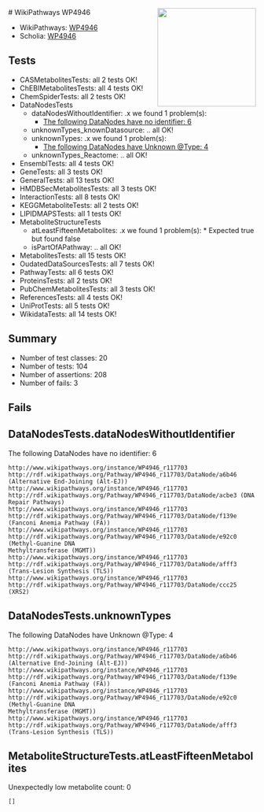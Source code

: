 <img style="float: right; width: 200px" src="https://upload.wikimedia.org/wikipedia/commons/thumb/8/83/Wplogo_with_text_500.png/640px-Wplogo_with_text_500.png" />
# WikiPathways WP4946

* WikiPathways: [WP4946](https://new.wikipathways.org/pathways/WP4946)
* Scholia: [WP4946](https://scholia.toolforge.org/wikipathways/WP4946)
## Tests
* CASMetabolitesTests: all 2 tests OK!
* ChEBIMetabolitesTests: all 4 tests OK!
* ChemSpiderTests: all 2 tests OK!
* DataNodesTests
    * dataNodesWithoutIdentifier: .x we found 1 problem(s):
        * [The following DataNodes have no identifier: 6](#d2d32fa5)
    * unknownTypes_knownDatasource: .. all OK!
    * unknownTypes: .x we found 1 problem(s):
        * [The following DataNodes have Unknown @Type: 4](#839973e2)
    * unknownTypes_Reactome: .. all OK!
* EnsemblTests: all 4 tests OK!
* GeneTests: all 3 tests OK!
* GeneralTests: all 13 tests OK!
* HMDBSecMetabolitesTests: all 3 tests OK!
* InteractionTests: all 8 tests OK!
* KEGGMetaboliteTests: all 2 tests OK!
* LIPIDMAPSTests: all 1 tests OK!
* MetaboliteStructureTests
    * atLeastFifteenMetabolites: .x we found 1 problem(s):
            * Expected true but found false
    * isPartOfAPathway: .. all OK!
* MetabolitesTests: all 15 tests OK!
* OudatedDataSourcesTests: all 7 tests OK!
* PathwayTests: all 6 tests OK!
* ProteinsTests: all 2 tests OK!
* PubChemMetabolitesTests: all 3 tests OK!
* ReferencesTests: all 4 tests OK!
* UniProtTests: all 5 tests OK!
* WikidataTests: all 14 tests OK!


## Summary

* Number of test classes: 20
* Number of tests: 104
* Number of assertions: 208
* Number of fails: 3

## Fails

<a name="d2d32fa5" />

## DataNodesTests.dataNodesWithoutIdentifier

The following DataNodes have no identifier: 6
```
http://www.wikipathways.org/instance/WP4946_r117703 http://rdf.wikipathways.org/Pathway/WP4946_r117703/DataNode/a6b46 (Alternative End-Joining (Alt-EJ))
http://www.wikipathways.org/instance/WP4946_r117703 http://rdf.wikipathways.org/Pathway/WP4946_r117703/DataNode/acbe3 (DNA Repair Pathways)
http://www.wikipathways.org/instance/WP4946_r117703 http://rdf.wikipathways.org/Pathway/WP4946_r117703/DataNode/f139e (Fanconi Anemia Pathway (FA))
http://www.wikipathways.org/instance/WP4946_r117703 http://rdf.wikipathways.org/Pathway/WP4946_r117703/DataNode/e92c0 (Methyl-Guanine DNA 
Methyltransferase (MGMT))
http://www.wikipathways.org/instance/WP4946_r117703 http://rdf.wikipathways.org/Pathway/WP4946_r117703/DataNode/afff3 (Trans-Lesion Synthesis (TLS))
http://www.wikipathways.org/instance/WP4946_r117703 http://rdf.wikipathways.org/Pathway/WP4946_r117703/DataNode/ccc25 (XRS2)
```

<a name="839973e2" />

## DataNodesTests.unknownTypes

The following DataNodes have Unknown @Type: 4
```
http://www.wikipathways.org/instance/WP4946_r117703 http://rdf.wikipathways.org/Pathway/WP4946_r117703/DataNode/a6b46 (Alternative End-Joining (Alt-EJ))
http://www.wikipathways.org/instance/WP4946_r117703 http://rdf.wikipathways.org/Pathway/WP4946_r117703/DataNode/f139e (Fanconi Anemia Pathway (FA))
http://www.wikipathways.org/instance/WP4946_r117703 http://rdf.wikipathways.org/Pathway/WP4946_r117703/DataNode/e92c0 (Methyl-Guanine DNA 
Methyltransferase (MGMT))
http://www.wikipathways.org/instance/WP4946_r117703 http://rdf.wikipathways.org/Pathway/WP4946_r117703/DataNode/afff3 (Trans-Lesion Synthesis (TLS))
```

<a name="6d4290df" />

## MetaboliteStructureTests.atLeastFifteenMetabolites

Unexpectedly low metabolite count: 0

```
[]
```

